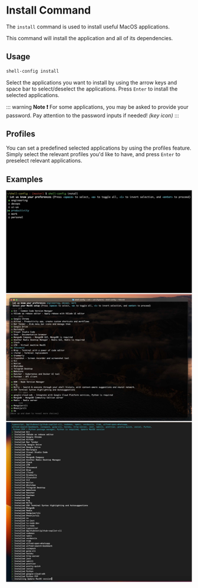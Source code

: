 # Install Command

The `install` command is used to install useful MacOS applications.

This command will install the application and all of its dependencies.

## Usage

```bash
shell-config install
```

Select the applications you want to install by using the arrow keys and space bar to select/deselect the applications. Press `Enter` to install the selected applications.

::: warning **Note ❗**
For some applications, you may be asked to provide your password.
Pay attention to the password inputs if needed! *(key icon)*
:::

## Profiles

You can set a predefined selected applications by using the profiles feature. Simply select the relevant profiles you'd like to have, and press `Enter` to preselect relevant applications.

## Examples

![Install Profiles](../../assets/select-tags.jpg)
![Install Options](../../assets/install-options.jpg)
![After Install](../../assets/install-command.jpg)
